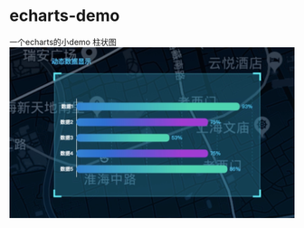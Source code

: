 # echarts-demo
一个echarts的小demo
柱状图
![image](https://github.com/yanglujie/echarts-demo/raw/master/img/demo.jpg)
